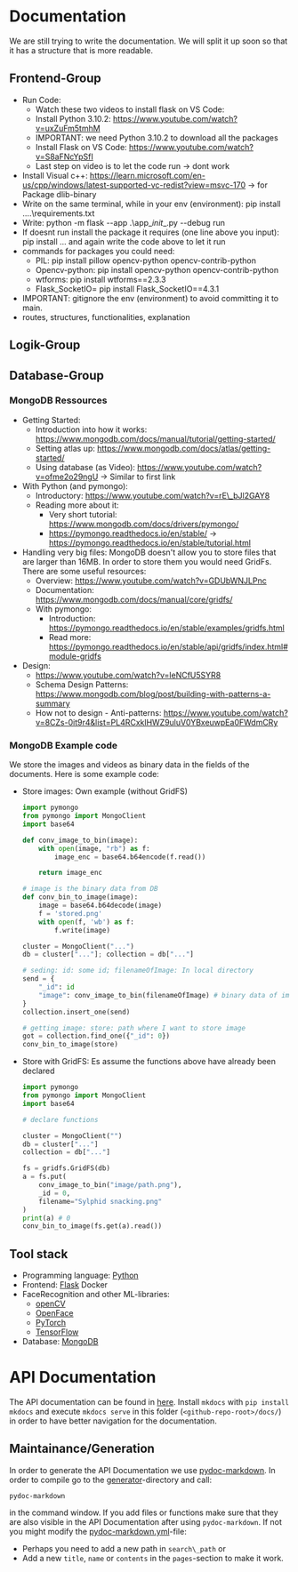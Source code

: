 # Documentation
We are still trying to write the documentation. We will split it up soon so that it 
has a structure that is more readable.

## Frontend-Group
- Run Code:
    - Watch these two videos to install flask on VS Code:
    - Install Python 3.10.2: https://www.youtube.com/watch?v=uxZuFm5tmhM
    - IMPORTANT: we need Python 3.10.2 to download all the packages
    - Install Flask on VS Code: https://www.youtube.com/watch?v=S8aFNcYpSfI 
    - Last step on video is to let the code run -> dont work
- Install Visual c++: https://learn.microsoft.com/en-us/cpp/windows/latest-supported-vc-redist?view=msvc-170
-> for Package dlib-binary
- Write on the same terminal, while in your env (environment): pip install ..\..\requirements.txt
- Write: python -m flask --app .\app\__init__.py --debug run
- If doesnt run install the package it requires (one line above you input): pip install ... and again write the code above to let it run
- commands for packages you could need:
    - PIL: pip install pillow opencv-python opencv-contrib-python
    - Opencv-python: pip install opencv-python opencv-contrib-python
    - wtforms: pip install wtforms==2.3.3
    - Flask_SocketIO= pip install Flask_SocketIO==4.3.1
- IMPORTANT: gitignore the env (environment) to avoid committing it to main.
-  routes, structures, functionalities, explanation 
## Logik-Group

## Database-Group
### MongoDB Ressources
- Getting Started:
    - Introduction into how it works: 
      https://www.mongodb.com/docs/manual/tutorial/getting-started/
    - Setting atlas up: https://www.mongodb.com/docs/atlas/getting-started/ 
    - Using database (as Video): https://www.youtube.com/watch?v=ofme2o29ngU
      -> Similar to first link
- With Python (and pymongo):
    - Introductory: https://www.youtube.com/watch?v=rE\_bJl2GAY8
    - Reading more about it: 
        - Very short tutorial: https://www.mongodb.com/docs/drivers/pymongo/
        - https://pymongo.readthedocs.io/en/stable/
          -> https://pymongo.readthedocs.io/en/stable/tutorial.html
- Handling very big files: MongoDB doesn't allow you to store files that
are larger than 16MB. In order to store them you would need GridFs. 
There are some useful resources:
    - Overview: https://www.youtube.com/watch?v=GDUbWNJLPnc
    - Documentation: https://www.mongodb.com/docs/manual/core/gridfs/
    - With pymongo: 
        - Introduction: https://pymongo.readthedocs.io/en/stable/examples/gridfs.html
        - Read more: https://pymongo.readthedocs.io/en/stable/api/gridfs/index.html#module-gridfs
- Design: 
    - https://www.youtube.com/watch?v=leNCfU5SYR8
    - Schema Design Patterns: https://www.mongodb.com/blog/post/building-with-patterns-a-summary
    - How not to design - Anti-patterns: https://www.youtube.com/watch?v=8CZs-0it9r4&list=PL4RCxklHWZ9uluV0YBxeuwpEa0FWdmCRy

### MongoDB Example code
We store the images and videos as binary data in the fields of the documents. Here is some example code:
- Store images: Own example (without GridFS)
    ```python
    import pymongo
    from pymongo import MongoClient
    import base64

    def conv_image_to_bin(image):
        with open(image, "rb") as f:
            image_enc = base64.b64encode(f.read())

        return image_enc

    # image is the binary data from DB
    def conv_bin_to_image(image):
        image = base64.b64decode(image)
        f = 'stored.png'
        with open(f, 'wb') as f:
            f.write(image)

    cluster = MongoClient("...")
    db = cluster["..."]; collection = db["..."]

    # seding: id: some id; filenameOfImage: In local directory
    send = {
        "_id": id
        "image": conv_image_to_bin(filenameOfImage) # binary data of image
    }
    collection.insert_one(send)

    # getting image: store: path where I want to store image
    got = collection.find_one({"_id": 0})
    conv_bin_to_image(store)
    ```
- Store with GridFS: Es assume the functions above have already
been declared
    ```python
    import pymongo
    from pymongo import MongoClient
    import base64

    # declare functions

    cluster = MongoClient("")
    db = cluster["..."]
    collection = db["..."]

    fs = gridfs.GridFS(db)
    a = fs.put(
        conv_image_to_bin("image/path.png"), 
        _id = 0, 
        filename="Sylphid snacking.png"
    )
    print(a) # 0
    conv_bin_to_image(fs.get(a).read())
    ```

## Tool stack
- Programming language: [Python](https://docs.python.org/3/)
- Frontend: [Flask](https://flask.palletsprojects.com/en/2.2.x/) Docker
- FaceRecognition and other ML-libraries: 
    - [openCV](https://pypi.org/project/opencv-python/)
    - [OpenFace](https://cmusatyalab.github.io/openface/)
    - [PyTorch](https://pytorch.org/)
    - [TensorFlow](https://www.tensorflow.org/learn)
- Database: [MongoDB](https://www.mongodb.com/)

# API Documentation
The API documentation can be found in [here](API%20Documentation/README.md).
Install `mkdocs` with `pip install mkdocs` and execute `mkdocs serve` in 
this folder (`<github-repo-root>/docs/`) in order to have better navigation 
for the documentation.

## Maintainance/Generation
In order to generate the API Documentation we use
[pydoc-markdown](https://pypi.org/project/pydoc-markdown/). In order to compile
go to the [generator](.generator)-directory and call:
```
pydoc-markdown
```
in the command window. If you add files or functions make sure that they 
are also visible in the API Documentation after using `pydoc-markdown`. 
If not you might modify the 
[pydoc-markdown.yml](.generator/pydoc-markdown.yml)-file:
- Perhaps you need to add a new path in `search\_path` or
- Add a new `title`, `name` or `contents` in the `pages`-section to make
it work.

